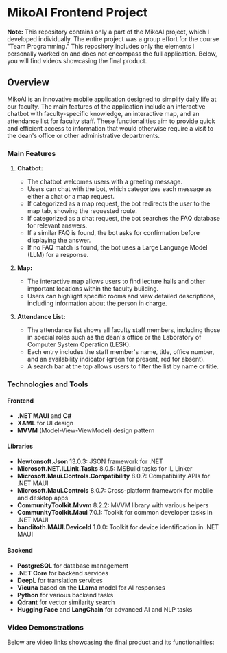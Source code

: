 # MikoAI Frontend Project

**Note:** This repository contains only a part of the MikoAI project, which I developed individually. The entire project was a group effort for the course "Team Programming." This repository includes only the elements I personally worked on and does not encompass the full application. Below, you will find videos showcasing the final product.

## Overview

MikoAI is an innovative mobile application designed to simplify daily life at our faculty. The main features of the application include an interactive chatbot with faculty-specific knowledge, an interactive map, and an attendance list for faculty staff. These functionalities aim to provide quick and efficient access to information that would otherwise require a visit to the dean's office or other administrative departments.

### Main Features

1. **Chatbot:**
   - The chatbot welcomes users with a greeting message.
   - Users can chat with the bot, which categorizes each message as either a chat or a map request.
   - If categorized as a map request, the bot redirects the user to the map tab, showing the requested route.
   - If categorized as a chat request, the bot searches the FAQ database for relevant answers.
   - If a similar FAQ is found, the bot asks for confirmation before displaying the answer.
   - If no FAQ match is found, the bot uses a Large Language Model (LLM) for a response.

2. **Map:**
   - The interactive map allows users to find lecture halls and other important locations within the faculty building.
   - Users can highlight specific rooms and view detailed descriptions, including information about the person in charge.

3. **Attendance List:**
   - The attendance list shows all faculty staff members, including those in special roles such as the dean's office or the Laboratory of Computer System Operation (LESK).
   - Each entry includes the staff member's name, title, office number, and an availability indicator (green for present, red for absent).
   - A search bar at the top allows users to filter the list by name or title.

### Technologies and Tools

#### Frontend
- **.NET MAUI** and **C#**
- **XAML** for UI design
- **MVVM** (Model-View-ViewModel) design pattern

#### Libraries
- **Newtonsoft.Json** 13.0.3: JSON framework for .NET
- **Microsoft.NET.ILLink.Tasks** 8.0.5: MSBuild tasks for IL Linker
- **Microsoft.Maui.Controls.Compatibility** 8.0.7: Compatibility APIs for .NET MAUI
- **Microsoft.Maui.Controls** 8.0.7: Cross-platform framework for mobile and desktop apps
- **CommunityToolkit.Mvvm** 8.2.2: MVVM library with various helpers
- **CommunityToolkit.Maui** 7.0.1: Toolkit for common developer tasks in .NET MAUI
- **banditoth.MAUI.DeviceId** 1.0.0: Toolkit for device identification in .NET MAUI

#### Backend
- **PostgreSQL** for database management
- **.NET Core** for backend services
- **DeepL** for translation services
- **Vicuna** based on the **LLama** model for AI responses
- **Python** for various backend tasks
- **Qdrant** for vector similarity search
- **Hugging Face** and **LangChain** for advanced AI and NLP tasks

### Video Demonstrations
Below are video links showcasing the final product and its functionalities:
